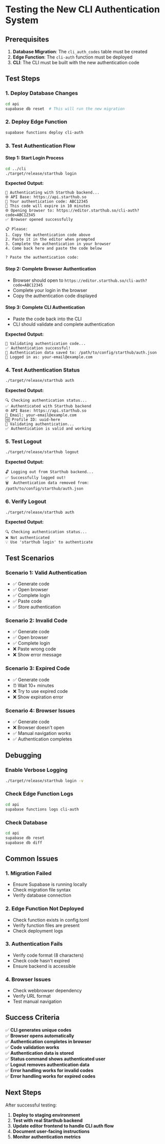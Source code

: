 # Testing the New CLI Authentication System

## Prerequisites

1. **Database Migration**: The `cli_auth_codes` table must be created
2. **Edge Function**: The `cli-auth` function must be deployed
3. **CLI**: The CLI must be built with the new authentication code

## Test Steps

### 1. **Deploy Database Changes**
```bash
cd api
supabase db reset  # This will run the new migration
```

### 2. **Deploy Edge Function**
```bash
supabase functions deploy cli-auth
```

### 3. **Test Authentication Flow**

#### Step 1: Start Login Process
```bash
cd ../cli
./target/release/starthub login
```

**Expected Output:**
```
🔐 Authenticating with Starthub backend...
🌐 API Base: https://api.starthub.so
🔑 Your authentication code: ABC12345
📱 This code will expire in 10 minutes
🌐 Opening browser to: https://editor.starthub.so/cli-auth?code=ABC12345
✅ Browser opened successfully

📋 Please:
1. Copy the authentication code above
2. Paste it in the editor when prompted
3. Complete the authentication in your browser
4. Come back here and paste the code below

? Paste the authentication code: 
```

#### Step 2: Complete Browser Authentication
- Browser should open to `https://editor.starthub.so/cli-auth?code=ABC12345`
- Complete your login in the browser
- Copy the authentication code displayed

#### Step 3: Complete CLI Authentication
- Paste the code back into the CLI
- CLI should validate and complete authentication

**Expected Output:**
```
🔄 Validating authentication code...
✅ Authentication successful!
🔑 Authentication data saved to: /path/to/config/starthub/auth.json
📧 Logged in as: your-email@example.com
```

### 4. **Test Authentication Status**
```bash
./target/release/starthub auth
```

**Expected Output:**
```
🔍 Checking authentication status...
✅ Authenticated with Starthub backend
🌐 API Base: https://api.starthub.so
📧 Email: your-email@example.com
🆔 Profile ID: uuid-here
🔄 Validating authentication...
✅ Authentication is valid and working
```

### 5. **Test Logout**
```bash
./target/release/starthub logout
```

**Expected Output:**
```
🔓 Logging out from Starthub backend...
✅ Successfully logged out!
🗑️  Authentication data removed from: /path/to/config/starthub/auth.json
```

### 6. **Verify Logout**
```bash
./target/release/starthub auth
```

**Expected Output:**
```
🔍 Checking authentication status...
❌ Not authenticated
💡 Use 'starthub login' to authenticate
```

## Test Scenarios

### **Scenario 1: Valid Authentication**
- ✅ Generate code
- ✅ Open browser
- ✅ Complete login
- ✅ Paste code
- ✅ Store authentication

### **Scenario 2: Invalid Code**
- ✅ Generate code
- ✅ Open browser
- ✅ Complete login
- ❌ Paste wrong code
- ❌ Show error message

### **Scenario 3: Expired Code**
- ✅ Generate code
- ⏰ Wait 10+ minutes
- ❌ Try to use expired code
- ❌ Show expiration error

### **Scenario 4: Browser Issues**
- ✅ Generate code
- ❌ Browser doesn't open
- ✅ Manual navigation works
- ✅ Authentication completes

## Debugging

### **Enable Verbose Logging**
```bash
./target/release/starthub login -v
```

### **Check Edge Function Logs**
```bash
cd api
supabase functions logs cli-auth
```

### **Check Database**
```bash
cd api
supabase db reset
supabase db diff
```

## Common Issues

### **1. Migration Failed**
- Ensure Supabase is running locally
- Check migration file syntax
- Verify database connection

### **2. Edge Function Not Deployed**
- Check function exists in config.toml
- Verify function files are present
- Check deployment logs

### **3. Authentication Fails**
- Verify code format (8 characters)
- Check code hasn't expired
- Ensure backend is accessible

### **4. Browser Issues**
- Check webbrowser dependency
- Verify URL format
- Test manual navigation

## Success Criteria

✅ **CLI generates unique codes**  
✅ **Browser opens automatically**  
✅ **Authentication completes in browser**  
✅ **Code validation works**  
✅ **Authentication data is stored**  
✅ **Status command shows authenticated user**  
✅ **Logout removes authentication data**  
✅ **Error handling works for invalid codes**  
✅ **Error handling works for expired codes**  

## Next Steps

After successful testing:

1. **Deploy to staging environment**
2. **Test with real Starthub backend**
3. **Update editor frontend to handle CLI auth flow**
4. **Document user-facing instructions**
5. **Monitor authentication metrics**
